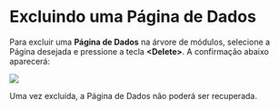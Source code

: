 # Excluindo uma Página de Dados

Para excluir uma **Página de Dados** na árvore de módulos, selecione a Página desejada e pressione a tecla **&lt;Delete&gt;**. A confirmação abaixo aparecerá:

![](http://www.gvinci.com.br/manual/excluimodulo.png)

Uma vez excluída, a Página de Dados não poderá ser recuperada.

